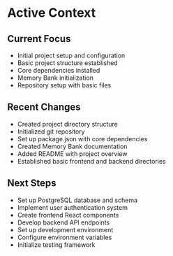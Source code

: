 # Active Context

## Current Focus
- Initial project setup and configuration
- Basic project structure established
- Core dependencies installed
- Memory Bank initialization
- Repository setup with basic files

## Recent Changes
- Created project directory structure
- Initialized git repository
- Set up package.json with core dependencies
- Created Memory Bank documentation
- Added README with project overview
- Established basic frontend and backend directories

## Next Steps
- Set up PostgreSQL database and schema
- Implement user authentication system
- Create frontend React components
- Develop backend API endpoints
- Set up development environment
- Configure environment variables
- Initialize testing framework
